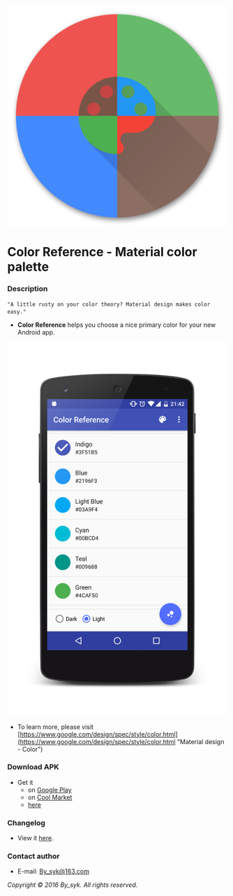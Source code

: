 ![icon.png](icon.png)

# Color Reference - Material color palette

### Description
`"A little rusty on your color theory? Material design makes color easy."`
   
* **Color Reference** helps you choose a nice primary color for your new Android app.

![screenshot.png](screenshot.png)

* To learn more, please visit   
[https://www.google.com/design/spec/style/color.html](https://www.google.com/design/spec/style/color.html "Material design - Color")

### Download APK
* Get it
   * on [Google Play](https://play.google.com/store/apps/details?id=com.by_syk.mdcolor "Color Reference")
   * on [Cool Market](http://www.coolapk.com/apk/com.by_syk.mdcolor "Color Reference")
   * [here](com.by_syk.mdcolor.apk "Color Reference")

### Changelog
* View it [here](CHANGELOG.txt "Changelog").

### Contact author
* E-mail: [By_syk@163.com](mailto:By_syk@163.com "By_syk")

*Copyright &#169; 2016 By_syk. All rights reserved.*